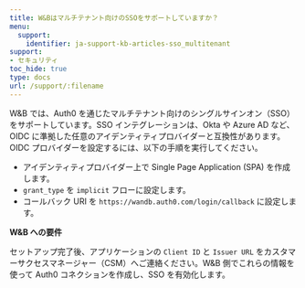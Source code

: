 ```yaml
---
title: W&Bはマルチテナント向けのSSOをサポートしていますか？
menu:
  support:
    identifier: ja-support-kb-articles-sso_multitenant
support:
- セキュリティ
toc_hide: true
type: docs
url: /support/:filename
---
```


W&B では、Auth0 を通じたマルチテナント向けのシングルサインオン（SSO）をサポートしています。SSO インテグレーションは、Okta や Azure AD など、OIDC に準拠した任意のアイデンティティプロバイダーと互換性があります。OIDC プロバイダーを設定するには、以下の手順を実行してください。

* アイデンティティプロバイダー上で Single Page Application (SPA) を作成します。
* `grant_type` を `implicit` フローに設定します。
* コールバック URI を `https://wandb.auth0.com/login/callback` に設定します。

**W&B への要件**

セットアップ完了後、アプリケーションの `Client ID` と `Issuer URL` をカスタマーサクセスマネージャー（CSM）へご連絡ください。W&B 側でこれらの情報を使って Auth0 コネクションを作成し、SSO を有効化します。